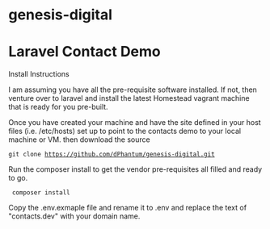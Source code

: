 # genesis-digital

<h1>Laravel Contact Demo</h1>

Install Instructions
<p>
I am assuming you have all the pre-requisite software installed. If not, then venture over to laravel and install the latest Homestead vagrant machine that is ready for you pre-built. 
</p>

<p>
Once you have created your machine and have the site defined in your host files (i.e. /etc/hosts) set up to point to the contacts demo to your local machine or VM. then download the source
</p>

<code>git clone https://github.com/dPhantum/genesis-digital.git</code>

Run the composer install to get the vendor pre-requisites all filled and ready to go.

<code> composer install </code>

Copy the .env.exmaple file and rename it to .env and replace the text of "contacts.dev" with your domain name.
